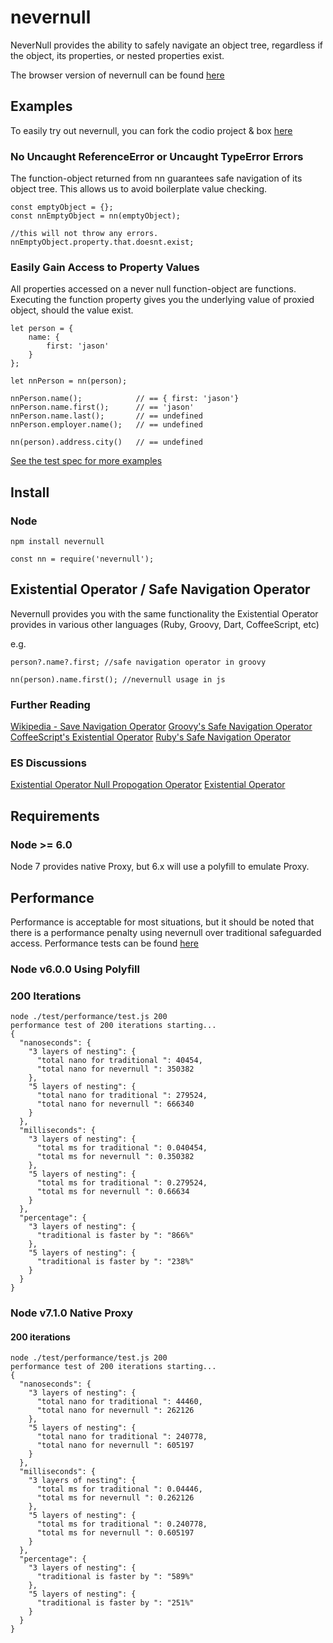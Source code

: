 # nevernull
NeverNull provides the ability to safely navigate an object tree, regardless if the object, its properties, or nested properties exist.

The browser version of nevernull can be found [here](https://github.com/jasonmcaffee/nevernull-browser)

## Examples
To easily try out nevernull, you can fork the codio project & box [here](https://codio.com/jasonmcaffee/nn/tree/README.md)

### No Uncaught ReferenceError or Uncaught TypeError Errors
The function-object returned from nn guarantees safe navigation of its object tree.
This allows us to avoid boilerplate value checking.
```
const emptyObject = {};
const nnEmptyObject = nn(emptyObject);

//this will not throw any errors.
nnEmptyObject.property.that.doesnt.exist;
```

### Easily Gain Access to Property Values
All properties accessed on a never null function-object are functions.
Executing the function property gives you the underlying value of proxied object, should the value exist.
```
let person = {
    name: {
        first: 'jason'
    }
};

let nnPerson = nn(person);

nnPerson.name();            // == { first: 'jason'}
nnPerson.name.first();      // == 'jason'
nnPerson.name.last();       // == undefined
nnPerson.employer.name();   // == undefined

nn(person).address.city()   // == undefined
```

[See the test spec for more examples](https://github.com/jasonmcaffee/nn/blob/master/test/nevernull.spec.js)

## Install
### Node
```
npm install nevernull
```

```
const nn = require('nevernull');
```

## Existential Operator / Safe Navigation Operator
Nevernull provides you with the same functionality the Existential Operator provides in various other languages (Ruby, Groovy, Dart, CoffeeScript, etc)

e.g.
```
person?.name?.first; //safe navigation operator in groovy

nn(person).name.first(); //nevernull usage in js
```

### Further Reading
[Wikipedia - Save Navigation Operator](https://en.wikipedia.org/wiki/Safe_navigation_operator)
[Groovy's Safe Navigation Operator](http://docs.groovy-lang.org/latest/html/documentation/index.html#_safe_navigation_operator)
[CoffeeScript's Existential Operator](http://coffeescript.org/#operators)
[Ruby's Safe Navigation Operator](https://github.com/ruby/ruby/blob/v2_3_0/NEWS)

### ES Discussions
[Existential Operator Null Propogation Operator](https://esdiscuss.org/topic/existential-operator-null-propagation-operator)
[Existential Operator](https://esdiscuss.org/topic/the-existential-operator)

## Requirements
### Node >= 6.0 
Node 7 provides native Proxy, but 6.x will use a polyfill to emulate Proxy.

## Performance
Performance is acceptable for most situations, but it should be noted that there is a performance penalty using nevernull over traditional safeguarded access.
Performance tests can be found [here](https://github.com/jasonmcaffee/nn/blob/master/test/performance/test.js)

### Node v6.0.0 Using Polyfill
### 200 Iterations
```
node ./test/performance/test.js 200
performance test of 200 iterations starting...
{
  "nanoseconds": {
    "3 layers of nesting": {
      "total nano for traditional ": 40454,
      "total nano for nevernull ": 350382
    },
    "5 layers of nesting": {
      "total nano for traditional ": 279524,
      "total nano for nevernull ": 666340
    }
  },
  "milliseconds": {
    "3 layers of nesting": {
      "total ms for traditional ": 0.040454,
      "total ms for nevernull ": 0.350382
    },
    "5 layers of nesting": {
      "total ms for traditional ": 0.279524,
      "total ms for nevernull ": 0.66634
    }
  },
  "percentage": {
    "3 layers of nesting": {
      "traditional is faster by ": "866%"
    },
    "5 layers of nesting": {
      "traditional is faster by ": "238%"
    }
  }
}
```

### Node v7.1.0 Native Proxy
#### 200 iterations
```
node ./test/performance/test.js 200
performance test of 200 iterations starting...
{
  "nanoseconds": {
    "3 layers of nesting": {
      "total nano for traditional ": 44460,
      "total nano for nevernull ": 262126
    },
    "5 layers of nesting": {
      "total nano for traditional ": 240778,
      "total nano for nevernull ": 605197
    }
  },
  "milliseconds": {
    "3 layers of nesting": {
      "total ms for traditional ": 0.04446,
      "total ms for nevernull ": 0.262126
    },
    "5 layers of nesting": {
      "total ms for traditional ": 0.240778,
      "total ms for nevernull ": 0.605197
    }
  },
  "percentage": {
    "3 layers of nesting": {
      "traditional is faster by ": "589%"
    },
    "5 layers of nesting": {
      "traditional is faster by ": "251%"
    }
  }
}
```